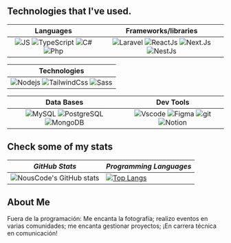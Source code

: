 <!--
**EmiGb-0/EmiGb-0** is a ✨ _special_ ✨ repository because its `README.md` (this file) appears on your GitHub profile.

Here are some ideas to get you started:

- 🔭 I’m currently working on ...
- 🌱 I’m currently learning ...
- 👯 I’m looking to collaborate on ...
- 🤔 I’m looking for help with ...
- 💬 Ask me about ...
- 📫 How to reach me: ...
- 😄 Pronouns: ...
- ⚡ Fun fact: ...
-->
## Technologies that I've used.

| **Languages** | **Frameworks/libraries** |
| :---: | :--: |
| ![JS](https://img.shields.io/badge/JavaScript-323330?style=for-the-badge&logo=javascript&logoColor=F7DF1E) ![TypeScript](https://img.shields.io/badge/TypeScript-007ACC?style=for-the-badge&logo=typescript&logoColor=white) ![C#](https://img.shields.io/badge/C%23-239120?style=for-the-badge&logo=c-sharp&logoColor=white) ![Php](https://img.shields.io/badge/Php-777BB4?style=for-the-badge&logo=php&logoColor=white) | ![Laravel](https://img.shields.io/badge/Laravel-FF2D20?style=for-the-badge&logo=laravel&logoColor=white) ![ReactJs](https://img.shields.io/badge/React.JS-61DAFB?style=for-the-badge&logo=react&logoColor=white) ![Next.Js](https://img.shields.io/badge/Next.Js-000000?style=for-the-badge&logo=next.js&logoColor=white) ![NestJs](https://img.shields.io/badge/NestJs-E0234E?style=for-the-badge&logo=nestjs&logoColor=white)

| **Technologies** |
| :---: |
| ![Nodejs](https://img.shields.io/badge/Node.js-339933?style=for-the-badge&logo=nodedotjs&logoColor=white) ![TailwindCss](https://img.shields.io/badge/TailwindCss-06B6D4?style=for-the-badge&logo=tailwindcss&logoColor=white) ![Sass](https://img.shields.io/badge/Sass-CC6699?style=for-the-badge&logo=sass&logoColor=white)

| **Data Bases** | **Dev Tools** |
| :---: | :---: |
| ![MySQL](	https://img.shields.io/badge/MySQL-005C84?style=for-the-badge&logo=mysql&logoColor=white) ![PostgreSQL](https://img.shields.io/badge/PostgreSQL-316192?style=for-the-badge&logo=postgresql&logoColor=white) ![MongoDB](https://img.shields.io/badge/MongoDB-4EA94B?style=for-the-badge&logo=mongodb&logoColor=white) | ![Vscode](https://img.shields.io/badge/VSCode-0078D4?style=for-the-badge&logo=visual%20studio%20code&logoColor=white) ![Figma](https://img.shields.io/badge/Figma-F24E1E?style=for-the-badge&logo=figma&logoColor=white) ![git](	https://img.shields.io/badge/GIT-E44C30?style=for-the-badge&logo=git&logoColor=white) ![Notion](https://img.shields.io/badge/Notion-000000?style=for-the-badge&logo=notion&logoColor=white)

## Check some of my stats

| *GitHub Stats* | *Programming Languages* |
---|---  
| ![NousCode's GitHub stats](https://github-readme-stats.vercel.app/api?username=EmiGb-0&show_icons=true&theme=jolly) |  [![Top Langs](https://github-readme-stats.vercel.app/api/top-langs/?username=EmiGb-0&layout=compact&theme=jolly)](https://github.com/anuraghazra/github-readme-stats) |


## About Me
Fuera de la programación: 
Me encanta la fotografía; realizo eventos en varias comunidades; me encanta gestionar proyectos;
¡En carrera técnica en comunicación!
